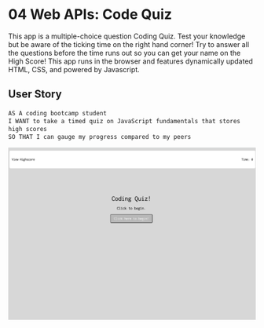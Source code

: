 # 04 Web APIs: Code Quiz

This app is a multiple-choice question Coding Quiz.  Test your knowledge but be aware of the ticking time on the right hand corner!  Try to answer all the questions before the time runs out so you can get your name on the High Score! This app runs in the browser and features dynamically updated HTML, CSS, and powered by Javascript.  

## User Story

```
AS A coding bootcamp student
I WANT to take a timed quiz on JavaScript fundamentals that stores high scores
SO THAT I can gauge my progress compared to my peers
```
![](Images/Quiz.png)


